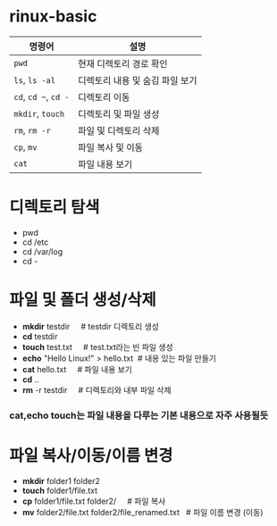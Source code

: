 # rinux-basic

| 명령어                  | 설명                 |
| -------------------- | ------------------ |
| `pwd`                | 현재 디렉토리 경로 확인      |
| `ls`, `ls -al`       | 디렉토리 내용 및 숨김 파일 보기 |
| `cd`, `cd ~`, `cd -` | 디렉토리 이동            |
| `mkdir`, `touch`     | 디렉토리 및 파일 생성       |
| `rm`, `rm -r`        | 파일 및 디렉토리 삭제       |
| `cp`, `mv`           | 파일 복사 및 이동         |
| `cat`                | 파일 내용 보기           |


# 디렉토리 탐색
- pwd
- cd /etc
- cd /var/log
- cd -

# 파일 및 폴더 생성/삭제
- **mkdir** testdir&nbsp;&nbsp;&nbsp;&nbsp;&nbsp;# testdir 디렉토리 생성
- **cd** testdir
- **touch** test.txt&nbsp;&nbsp;&nbsp;&nbsp;&nbsp;# test.txt라는 빈 파일 생성
- **echo** "Hello Linux!" > hello.txt&nbsp;&nbsp;# 내용 있는 파일 만들기
- **cat** hello.txt&nbsp;&nbsp;&nbsp;&nbsp;&nbsp;# 파일 내용 보기
- **cd** ..                              
- **rm** -r testdir&nbsp;&nbsp;&nbsp;&nbsp;&nbsp;# 디렉토리와 내부 파일 삭제

### cat,echo touch는 파일 내용을 다루는 기본 내용으로 자주 사용될듯    

# 파일 복사/이동/이름 변경
- **mkdir** folder1 folder2
- **touch** folder1/file.txt
- **cp** folder1/file.txt folder2/&nbsp;&nbsp;&nbsp;&nbsp;&nbsp;# 파일 복사
- **mv** folder2/file.txt folder2/file_renamed.txt&nbsp;&nbsp;&nbsp;# 파일 이름 변경 (이동)
